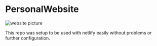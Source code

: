 # PersonalWebsite

![website picture](https://i.imgur.com/ufKKNnc.png)

This repo was setup to be used with netlify easily without problems or further configuration.
